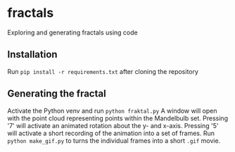 # fractals
Exploring and generating fractals using code

## Installation 
Run `pip install -r requirements.txt` after cloning the repository

## Generating the fractal
Activate the Python venv and run `python fraktal.py`
A window will open with the point cloud representing points within the Mandelbulb set. 
Pressing '7' will activate an animated rotation about the y- and x-axis.
Pressing '5' will activate a short recording of the animation into a set of frames.
Run `python make_gif.py` to turns the individual frames into a short `.gif` movie. 

